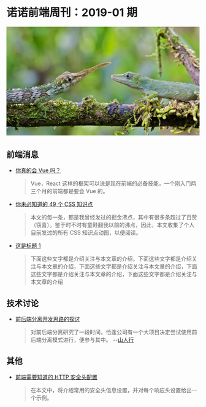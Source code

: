 # 诺诺前端周刊：2019-01 期

![201901](../images/2019/201901.jpg)

## 前端消息

- [你真的会 Vue 吗？](https://mp.weixin.qq.com/s/BjwwE8Xr1LMOhWEPACEBOg)

  > Vue，React 这样的框架可以说是现在前端的必备技能，一个刚入门两三个月的前端都是要会 Vue 的。

- [你未必知道的 49 个 CSS 知识点](https://mp.weixin.qq.com/s/SpABKossmVxUm2_0fmpGhg)

  > 本文的每一条，都是我曾经发过的掘金沸点，其中有很多条超过了百赞（窃喜）。鉴于时不时有童鞋翻我以前的沸点，因此，本文收集了个人目前发过的所有 CSS 知识点动图，以便阅读。

- [这是标题 1](https://nuofe.github.io/nuofe-weekly/)
  > 下面这些文字都是介绍关注与本文章的介绍，下面这些文字都是介绍关注与本文章的介绍，下面这些文字都是介绍关注与本文章的介绍，下面这些文字都是介绍关注与本文章的介绍，下面这些文字都是介绍关注与本文章的介绍

## 技术讨论

- [前后端分离开发思路的探讨](https://www.cnblogs.com/shanrengo/p/6397734.html)

  > 对前后端分离研究了一段时间，恰逢公司有一个大项目决定尝试使用前后端分离模式进行，便参与其中。 --[山人行](https://www.cnblogs.com/shanrengo/)

## 其他

- [前端需要知道的 HTTP 安全头配置](https://mp.weixin.qq.com/s/GpQzlK_SYOn1mDUzUyaSHg)
  > 在本文中，将介绍常用的安全头信息设置，并对每个响应头设置给出一个示例。
